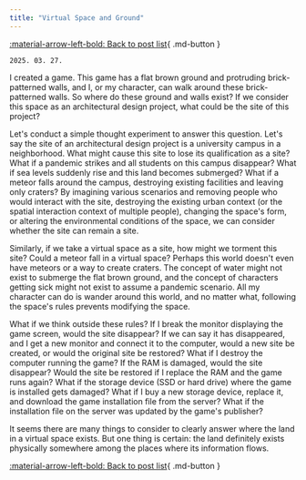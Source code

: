 ```yaml
---
title: "Virtual Space and Ground"
---
```


[:material-arrow-left-bold: Back to post list](../index.md){ .md-button }

`2025. 03. 27.`

I created a game. This game has a flat brown ground and protruding brick-patterned walls, and I, or my character, can walk around these brick-patterned walls. So where do these ground and walls exist? If we consider this space as an architectural design project, what could be the site of this project?

Let's conduct a simple thought experiment to answer this question. Let's say the site of an architectural design project is a university campus in a neighborhood. What might cause this site to lose its qualification as a site? What if a pandemic strikes and all students on this campus disappear? What if sea levels suddenly rise and this land becomes submerged? What if a meteor falls around the campus, destroying existing facilities and leaving only craters? By imagining various scenarios and removing people who would interact with the site, destroying the existing urban context (or the spatial interaction context of multiple people), changing the space's form, or altering the environmental conditions of the space, we can consider whether the site can remain a site.

Similarly, if we take a virtual space as a site, how might we torment this site? Could a meteor fall in a virtual space? Perhaps this world doesn't even have meteors or a way to create craters. The concept of water might not exist to submerge the flat brown ground, and the concept of characters getting sick might not exist to assume a pandemic scenario. All my character can do is wander around this world, and no matter what, following the space's rules prevents modifying the space.

What if we think outside these rules? If I break the monitor displaying the game screen, would the site disappear? If we can say it has disappeared, and I get a new monitor and connect it to the computer, would a new site be created, or would the original site be restored? What if I destroy the computer running the game? If the RAM is damaged, would the site disappear? Would the site be restored if I replace the RAM and the game runs again? What if the storage device (SSD or hard drive) where the game is installed gets damaged? What if I buy a new storage device, replace it, and download the game installation file from the server? What if the installation file on the server was updated by the game's publisher?

It seems there are many things to consider to clearly answer where the land in a virtual space exists. But one thing is certain: the land definitely exists physically somewhere among the places where its information flows.

[:material-arrow-left-bold: Back to post list](../index.md){ .md-button }
